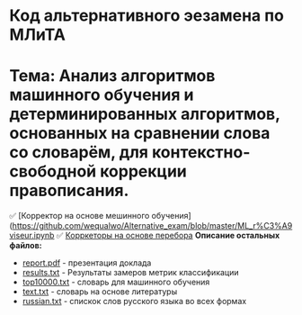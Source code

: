 # Код альтернативного эезамена по МЛиТА #
**Тема**: Анализ алгоритмов машинного обучения и детерминированных алгоритмов, основанных на сравнении слова со словарём, для контекстно-свободной коррекции правописания.
===========
:white_check_mark: [Корректор на основе мешинного обучения](https://github.com/wequalwo/Alternative_exam/blob/master/ML_r%C3%A9viseur.ipynb    :white_check_mark: [Корркеторы на основе перебора](https://github.com/wequalwo/Alternative_exam/blob/master/r%C3%A9viseur.ipynb)
**Описание остальных файлов:**
+ [report.pdf](https://github.com/wequalwo/Alternative_exam/blob/master/report.pdf)   - презентация доклада
+ [results.txt](https://github.com/wequalwo/Alternative_exam/blob/master/results.txt)  - Результаты замеров метрик классификации
+ [top10000.txt](https://github.com/wequalwo/Alternative_exam/blob/master/top10000.txt) - словарь для машинного обучения
+ [text.txt](https://github.com/wequalwo/Alternative_exam/blob/master/text.txt)     - словарь на основе литературы
+ [russian.txt](https://github.com/wequalwo/Alternative_exam/blob/master/russian.txt)  - спискок слов русского языка во всех формах
